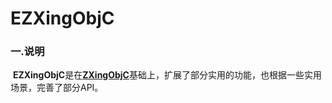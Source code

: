 # EZXingObjC

### 一.说明

​	**EZXingObjC**是在[**ZXingObjC**](https://github.com/TheLevelUp/ZXingObjC)基础上，扩展了部分实用的功能，也根据一些实用场景，完善了部分API。